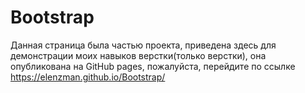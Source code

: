 # Bootstrap

Данная страница была частью проекта, приведена здесь для демонстрации моих навыков верстки(только верстки), она опубликована на GitHub pages, пожалуйста, перейдите по ссылке
https://elenzman.github.io/Bootstrap/
